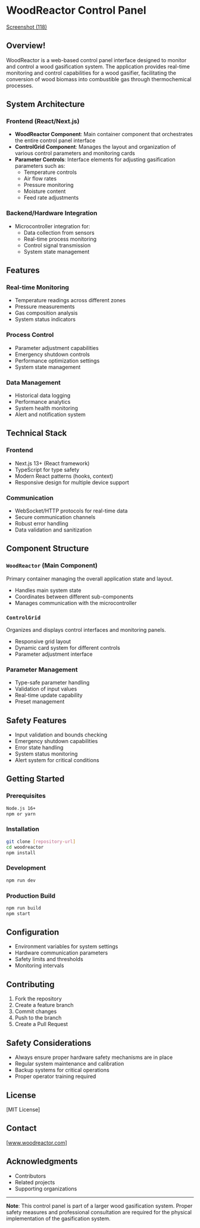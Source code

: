 # WoodReactor Control Panel

[Screenshot (118)](https://github.com/user-attachments/assets/454ddfad-e6d0-44e7-a19c-336d11f31d5f)

## Overview!

WoodReactor is a web-based control panel interface designed to monitor and control a wood gasification system. The application provides real-time monitoring and control capabilities for a wood gasifier, facilitating the conversion of wood biomass into combustible gas through thermochemical processes.

## System Architecture

### Frontend (React/Next.js)
- **WoodReactor Component**: Main container component that orchestrates the entire control panel interface
- **ControlGrid Component**: Manages the layout and organization of various control parameters and monitoring cards
- **Parameter Controls**: Interface elements for adjusting gasification parameters such as:
  - Temperature controls
  - Air flow rates
  - Pressure monitoring
  - Moisture content
  - Feed rate adjustments

### Backend/Hardware Integration
- Microcontroller integration for:
  - Data collection from sensors
  - Real-time process monitoring
  - Control signal transmission
  - System state management

## Features

### Real-time Monitoring
- Temperature readings across different zones
- Pressure measurements
- Gas composition analysis
- System status indicators

### Process Control
- Parameter adjustment capabilities
- Emergency shutdown controls
- Performance optimization settings
- System state management

### Data Management
- Historical data logging
- Performance analytics
- System health monitoring
- Alert and notification system

## Technical Stack

### Frontend
- Next.js 13+ (React framework)
- TypeScript for type safety
- Modern React patterns (hooks, context)
- Responsive design for multiple device support

### Communication
- WebSocket/HTTP protocols for real-time data
- Secure communication channels
- Robust error handling
- Data validation and sanitization

## Component Structure

### `WoodReactor` (Main Component)
Primary container managing the overall application state and layout.
- Handles main system state
- Coordinates between different sub-components
- Manages communication with the microcontroller

### `ControlGrid`
Organizes and displays control interfaces and monitoring panels.
- Responsive grid layout
- Dynamic card system for different controls
- Parameter adjustment interface

### Parameter Management
- Type-safe parameter handling
- Validation of input values
- Real-time update capability
- Preset management

## Safety Features
- Input validation and bounds checking
- Emergency shutdown capabilities
- Error state handling
- System status monitoring
- Alert system for critical conditions

## Getting Started

### Prerequisites
```bash
Node.js 16+
npm or yarn
```

### Installation
```bash
git clone [repository-url]
cd woodreactor
npm install
```

### Development
```bash
npm run dev
```

### Production Build
```bash
npm run build
npm start
```

## Configuration
- Environment variables for system settings
- Hardware communication parameters
- Safety limits and thresholds
- Monitoring intervals

## Contributing
1. Fork the repository
2. Create a feature branch
3. Commit changes
4. Push to the branch
5. Create a Pull Request

## Safety Considerations
- Always ensure proper hardware safety mechanisms are in place
- Regular system maintenance and calibration
- Backup systems for critical operations
- Proper operator training required

## License
[MIT License]

## Contact
[www.woodreactor.com]

## Acknowledgments
- Contributors
- Related projects
- Supporting organizations

---

**Note**: This control panel is part of a larger wood gasification system. Proper safety measures and professional consultation are required for the physical implementation of the gasification system.
```
